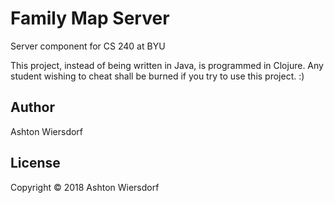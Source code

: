 # Family Map Server

Server component for CS 240 at BYU

This project, instead of being written in Java, is programmed in Clojure. Any student wishing to cheat shall be burned if you try to use this project. :)

## Author

Ashton Wiersdorf

## License

Copyright © 2018 Ashton Wiersdorf
